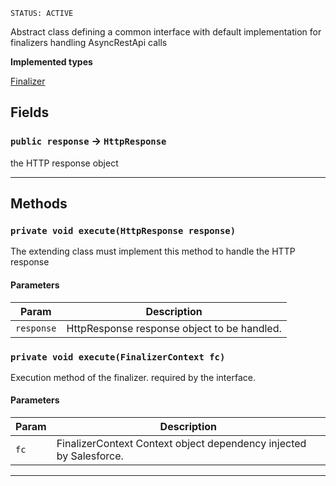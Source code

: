 `STATUS: ACTIVE`

Abstract class defining a common interface with default implementation for finalizers handling
AsyncRestApi calls

**Implemented types**

[Finalizer](Finalizer)

## Fields

### `public response` → `HttpResponse`

the HTTP response object

---

## Methods

### `private void execute(HttpResponse response)`

The extending class must implement this method to handle the HTTP response

#### Parameters

| Param      | Description                                 |
| ---------- | ------------------------------------------- |
| `response` | HttpResponse response object to be handled. |

### `private void execute(FinalizerContext fc)`

Execution method of the finalizer. required by the interface.

#### Parameters

| Param | Description                                                        |
| ----- | ------------------------------------------------------------------ |
| `fc`  | FinalizerContext Context object dependency injected by Salesforce. |

---
